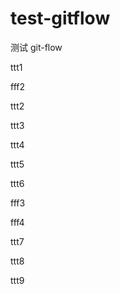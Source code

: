 # test-gitflow

测试 git-flow

ttt1

fff2

ttt2

ttt3

ttt4

ttt5

ttt6

fff3

fff4

ttt7

ttt8

ttt9
